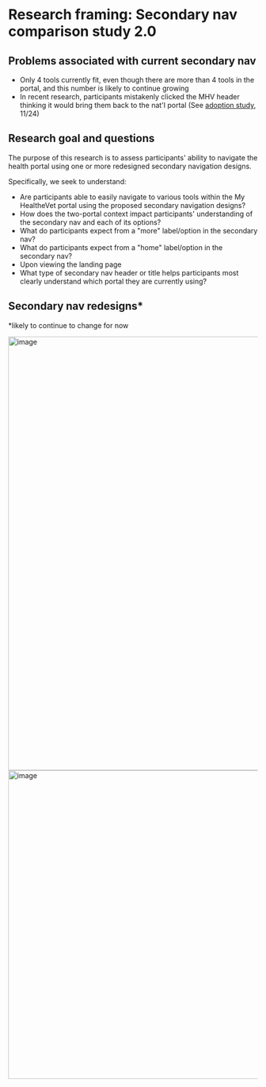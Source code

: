 # Research framing: Secondary nav comparison study 2.0
## Problems associated with current secondary nav
- Only 4 tools currently fit, even though there are more than 4 tools in the portal, and this number is likely to continue growing
- In recent research, participants mistakenly clicked the MHV header thinking it would bring them back to the nat'l portal (See [adoption study](https://github.com/department-of-veterans-affairs/va.gov-team/tree/master/products/health-care/digital-health-modernization/mhv-to-va.gov/research/adoption-study), 11/24)

## Research goal and questions
The purpose of this research is to assess participants' ability to navigate the health portal using one or more redesigned secondary navigation designs.

Specifically, we seek to understand:
- Are participants able to easily navigate to various tools within the My HealtheVet portal using the proposed secondary navigation designs?
- How does the two-portal context impact participants' understanding of the secondary nav and each of its options?
- What do participants expect from a "more" label/option in the secondary nav?
- What do participants expect from a "home" label/option in the secondary nav?
- Upon viewing the landing page
- What type of secondary nav header or title helps participants most clearly understand which portal they are currently using?

## Secondary nav redesigns*
*likely to continue to change for now

<img width="874" alt="image" src="https://github.com/user-attachments/assets/faab6aca-10c6-4298-b289-f818303a5154" />
<img width="622" alt="image" src="https://github.com/user-attachments/assets/f4471114-413e-4a3a-b2ea-3371b155ce16" />

